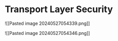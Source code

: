 # Transport Layer Security

![[Pasted image 20240527054339.png]]

![[Pasted image 20240527054346.png]]

